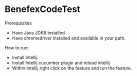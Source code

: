 # BenefexCodeTest

Prerequisites

* Have Java JDK8 installed
* Have chromedriver installed and available in your path.

How to run:

* Install Intellij
* Install Intellij cucumber plugin and reload intellij
* Within Intellij right click on the feature and run the feature.